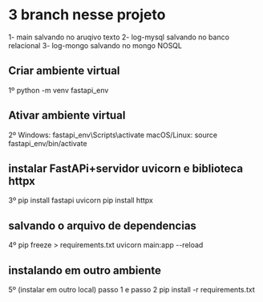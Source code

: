 # 3 branch nesse projeto
1- main salvando no aruqivo texto
2- log-mysql salvando no banco relacional
3- log-mongo salvando no mongo NOSQL

## Criar ambiente virtual
1º python -m venv fastapi_env 
## Ativar ambiente virtual 
2º Windows: fastapi_env\Scripts\activate 
macOS/Linux: source fastapi_env/bin/activate 
## instalar FastAPi+servidor uvicorn e biblioteca httpx
3º pip install fastapi uvicorn pip install httpx
## salvando o arquivo de dependencias
4º pip freeze > requirements.txt uvicorn main:app --reload
## instalando em outro ambiente
5º (instalar em outro local) passo 1 e passo 2 pip install -r requirements.txt
